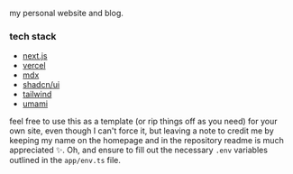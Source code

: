 my personal website and blog.

### tech stack

- [next.js](https://nextjs.org/)
- [vercel](https://vercel.com)
- [mdx](https://mdxjs.com/)
- [shadcn/ui](https://ui.shadcn.com/)
- [tailwind](https://tailwindcss.com)
- [umami](https://umami.is/)

feel free to use this as a template (or rip things off as you need) for your own site, even though I can't force it, but leaving a note to credit me by keeping my name on the homepage and in the repository readme is much appreciated ✨. Oh, and ensure to fill out the necessary `.env` variables outlined in the `app/env.ts` file.
